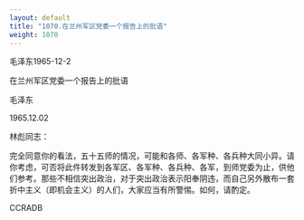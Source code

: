```yaml
---
layout: default
title: "1070.在兰州军区党委一个报告上的批语"
weight: 1070
---
```


毛泽东1965-12-2

在兰州军区党委一个报告上的批语

毛泽东

1965.12.02

林彪同志：

完全同意你的看法，五十五师的情况，可能和各师、各军种、各兵种大同小异。请你考虑，可否将此件转发到各军区、各军种、各兵种、各军，到师党委为止，供他们参考。那些不相信突出政治，对于突出政治表示阳奉阴违，而自己另外散布一套折中主义（即机会主义）的人们，大家应当有所警惕。如何，请酌定。

CCRADB

